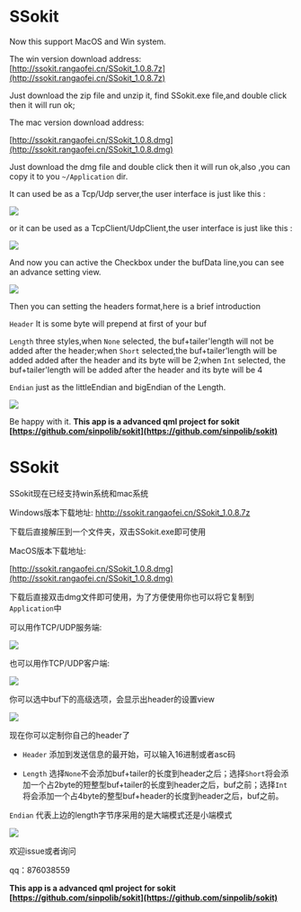 # SSokit

Now this support MacOS and Win system.

The win version download address:
[http://ssokit.rangaofei.cn/SSokit_1.0.8.7z](http://ssokit.rangaofei.cn/SSokit_1.0.8.7z)

Just download the zip file and unzip it, find SSokit.exe file,and double click then it will run ok;

The mac version download address:

[http://ssokit.rangaofei.cn/SSokit_1.0.8.dmg](http://ssokit.rangaofei.cn/SSokit_1.0.8.dmg)

Just download the dmg file and double click then it will run ok,also ,you can copy it to you `~/Application` dir.

It can used be as a Tcp/Udp server,the user interface is just like this :

![](https://github.com/rangaofei/SSokit-qmake/blob/master/img/1_en.png)

or it can be used as a TcpClient/UdpClient,the user interface is just like this :

![](https://github.com/rangaofei/SSokit-qmake/blob/master/img/2_en.png)

And now you can active the Checkbox under the bufData line,you can see an advance setting view.

![](https://github.com/rangaofei/SSokit-qmake/blob/master/img/3_en.png)

Then you can setting the headers format,here is a brief introduction

`Header` It is some byte will prepend at first of your buf

`Length` three styles,when `None` selected, the buf+tailer'length will not be added after the header;when `Short` selected,the buf+tailer'length will be added added after the header and its byte will be 2;when `Int` selected, the buf+tailer'length will be added after the header and its byte will be 4

`Endian` just as the littleEndian and bigEndian of the Length.

![](https://github.com/rangaofei/SSokit-qmake/blob/master/img/4_en.png)

Be happy with it.
**This app is a advanced qml project for sokit
[https://github.com/sinpolib/sokit](https://github.com/sinpolib/sokit)**

# SSokit

SSokit现在已经支持win系统和mac系统

Windows版本下载地址:
[hhttp://ssokit.rangaofei.cn/SSokit_1.0.8.7z](http://ssokit.rangaofei.cn/SSokit_1.0.8.7z)

下载后直接解压到一个文件夹，双击SSokit.exe即可使用

MacOS版本下载地址:

[http://ssokit.rangaofei.cn/SSokit_1.0.8.dmg](http://ssokit.rangaofei.cn/SSokit_1.0.8.dmg)

下载后直接双击dmg文件即可使用，为了方便使用你也可以将它复制到`Application`中

可以用作TCP/UDP服务端:

![](https://github.com/rangaofei/SSokit-qmake/blob/master/img/1_en.png)

也可以用作TCP/UDP客户端:

![](https://github.com/rangaofei/SSokit-qmake/blob/master/img/2_en.png)

你可以选中buf下的高级选项，会显示出header的设置view

![](https://github.com/rangaofei/SSokit-qmake/blob/master/img/3_en.png)

现在你可以定制你自己的header了

- `Header` 添加到发送信息的最开始，可以输入16进制或者asc码

- `Length` 选择`None`不会添加buf+tailer的长度到header之后；选择`Short`将会添加一个占2byte的短整型buf+tailer的长度到header之后，buf之前；选择`Int`将会添加一个占4byte的整型buf+header的长度到header之后，buf之前。

`Endian` 代表上边的length字节序采用的是大端模式还是小端模式

![](https://github.com/rangaofei/SSokit-qmake/blob/master/img/4_en.png)

欢迎issue或者询问

qq：876038559

**This app is a advanced qml project for sokit
[https://github.com/sinpolib/sokit](https://github.com/sinpolib/sokit)**

